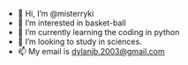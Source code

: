 - 👋 Hi, I’m @misterryki
- 👀 I’m interested in  basket-ball
- 🌱 I’m currently learning the coding in python
- 💞️ I’m looking to study in sciences.
- 📫 My email is dylanjb.2003@gmail.com

<!---
misterryki/misterryki is a ✨ special ✨ repository because its `README.md` (this file) appears on your GitHub profile.
You can click the Preview link to take a look at your changes.
--->
